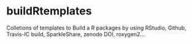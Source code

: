 buildRtemplates
===============

Colletions of templates to Build a R packages by using RStudio, Github, Travis-IC build, SparkleShare, zenodo DOI, roxygen2...
